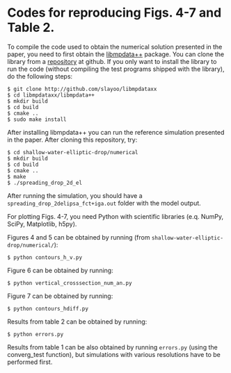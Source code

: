 Codes for reproducing Figs. 4-7 and Table 2.
===========================================

To compile the code used to obtain the numerical solution presented in the paper,
you need to first obtain the [libmpdata++](http://libmpdataxx.igf.fuw.edu.pl/) package. 
You can clone the library from a [repository](https://github.com/igfuw/libmpdataxx) at github.
If you only want to install the library to run the code (without compiling
the test programs shipped with the library), do the following steps:

    $ git clone http://github.com/slayoo/libmpdataxx
    $ cd libmpdataxx/libmpdata++
    $ mkdir build
    $ cd build
    $ cmake ..
    $ sudo make install

After installing libmpdata++ you can run the reference simulation
presented in the paper. After cloning this repository, try:

    $ cd shallow-water-elliptic-drop/numerical
    $ mkdir build
    $ cd build
    $ cmake ..
    $ make
    $ ./spreading_drop_2d_el

After running the simulation, you should have a ``spreading_drop_2delipsa_fct+iga.out``
folder with the model output.

For plotting Figs. 4-7, you need Python with scientific libraries 
(e.q. NumPy, SciPy, Matplotlib, h5py). 

Figures 4 and 5 can be obtained by running (from ``shallow-water-elliptic-drop/numerical/``):

    $ python contours_h_v.py

Figure 6 can be obtained by running:

    $ python vertical_crosssection_num_an.py

Figure 7 can be obtained by running:

    $ python contours_hdiff.py


Results from table 2 can be obtained by running:

    $ python errors.py

Results from table 1 can be also obtained by running ``errors.py`` (using the converg_test function), but simulations with various resolutions have to be performed first.  


 
 
